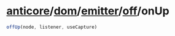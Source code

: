 # [anticore](../../../../#reference)/[dom](../../../#reference)/[emitter](../../#reference)/[off](../#reference)/<a name="reference">onUp</a>

```js
offUp(node, listener, useCapture)
```